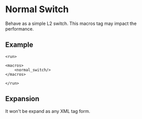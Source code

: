 Normal Switch
==========

Behave as a simple L2 switch. This macros tag may impact the performance.

<h2>Example</h2>

```
<run>

<macros>
    <normal_switch/>
</macros>

</run>
```

<h2>Expansion</h2>

It won't be expand as any XML tag form.
